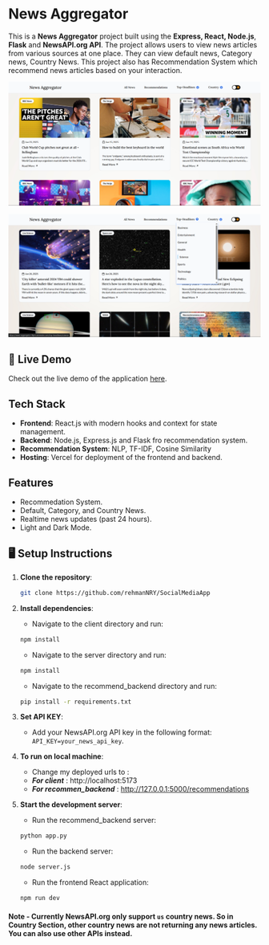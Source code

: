 # News Aggregator

This is a **News Aggregator** project built using the **Express, React, Node.js**, **Flask** and **NewsAPI.org API**. The project allows users to view news articles from various sources at one place. They can view default news, Category news, Country News. This project also has Recommendation System which recommend news articles based on your interaction.   

![Website Screenshot](./client/public/Screenshot.png)

![Website Screenshot](./client/public/Screenshot2.png)

## 🚀 Live Demo

Check out the live demo of the application [here](https://news-aggregator-0lpm.onrender.com).

## Tech Stack 

- **Frontend**: React.js with modern hooks and context for state management.
- **Backend**: Node.js, Express.js and Flask fro recommendation system.
- **Recommendation System**: NLP, TF-IDF, Cosine Similarity 
- **Hosting**: Vercel for deployment of the frontend and backend.

## Features

- Recommedation System.
- Default, Category, and Country News.
- Realtime news updates (past 24 hours).
- Light and Dark Mode.

## 🖥️ Setup Instructions

1. **Clone the repository**:
    ```bash
    git clone https://github.com/rehmanNRY/SocialMediaApp
    ```
2. **Install dependencies**:
   - Navigate to the client directory and run:
    ```bash
    npm install
    ```
    - Navigate to the server directory and run:
    ```bash
    npm install
    ```
    - Navigate to the recommend_backend directory and run:
    ```bash
    pip install -r requirements.txt
    ```
3. **Set API KEY**:    
   - Add your NewsAPI.org API key in the following format: `API_KEY=your_news_api_key`.

4. **To run on local machine**:
   - Change my deployed urls to :
    - ***For client*** : http://localhost:5173
    - ***For recommen_backend*** : http://127.0.0.1:5000/recommendations
      
5. **Start the development server**:
   - Run the recommend_backend server:
    ```bash
    python app.py
    ```
    - Run the backend server:
    ```bash
    node server.js
    ```
   - Run the frontend React application:
    ```bash
    npm run dev
    ```

#### Note - Currently NewsAPI.org only support `us` country news. So in Country Section, other country news are not returning any news articles. You can also use other APIs instead. 
